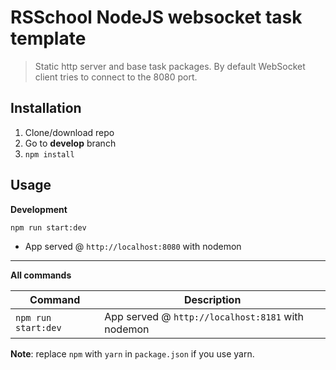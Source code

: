 # RSSchool NodeJS websocket task template
> Static http server and base task packages. 
> By default WebSocket client tries to connect to the 8080 port.

## Installation
1. Clone/download repo
2. Go to **develop** branch
3. `npm install`

## Usage
**Development**

`npm run start:dev`

* App served @ `http://localhost:8080` with nodemon

---

**All commands**

Command | Description
--- | ---
`npm run start:dev` | App served @ `http://localhost:8181` with nodemon

**Note**: replace `npm` with `yarn` in `package.json` if you use yarn.
